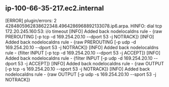 ## ip-100-66-35-217.ec2.internal

[ERROR] plugin/errors: 2 4284805962838622348.4964286968892133078.ip6.arpa. HINFO: dial tcp 172.20.245.160:53: i/o timeout
[INFO] Added back nodelocaldns rule - {raw PREROUTING [-p tcp -d 169.254.20.10 --dport 53 -j NOTRACK]}
[INFO] Added back nodelocaldns rule - {raw PREROUTING [-p udp -d 169.254.20.10 --dport 53 -j NOTRACK]}
[INFO] Added back nodelocaldns rule - {filter INPUT [-p tcp -d 169.254.20.10 --dport 53 -j ACCEPT]}
[INFO] Added back nodelocaldns rule - {filter INPUT [-p udp -d 169.254.20.10 --dport 53 -j ACCEPT]}
[INFO] Added back nodelocaldns rule - {raw OUTPUT [-p tcp -s 169.254.20.10 --sport 53 -j NOTRACK]}
[INFO] Added back nodelocaldns rule - {raw OUTPUT [-p udp -s 169.254.20.10 --sport 53 -j NOTRACK]}


## 